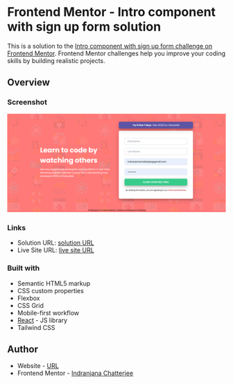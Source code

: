 # Frontend Mentor - Intro component with sign up form solution

This is a solution to the [Intro component with sign up form challenge on Frontend Mentor](https://www.frontendmentor.io/challenges/intro-component-with-signup-form-5cf91bd49edda32581d28fd1). Frontend Mentor challenges help you improve your coding skills by building realistic projects.



## Overview

### Screenshot

![Image](./intro/src/assets/design/screenshot.png)



### Links

- Solution URL: [solution URL](https://github.com/IndranjanaChatterjee/Intro-component-with-sign-up-form)
- Live Site URL: [live site URL](https://intro-component-with-sign-up-form-seven-omega.vercel.app/)



### Built with

- Semantic HTML5 markup
- CSS custom properties
- Flexbox
- CSS Grid
- Mobile-first workflow
- [React](https://reactjs.org/) - JS library
- Tailwind CSS




## Author

- Website - [URL](https://intro-component-with-sign-up-form-seven-omega.vercel.app/)
- Frontend Mentor - [Indranjana Chatterjee](https://www.frontendmentor.io/profile/IndranjanaChatterjee)



